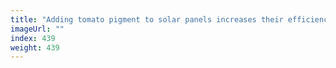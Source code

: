 ```yaml
---
title: "Adding tomato pigment to solar panels increases their efficiency"
imageUrl: ""
index: 439
weight: 439
---
```


